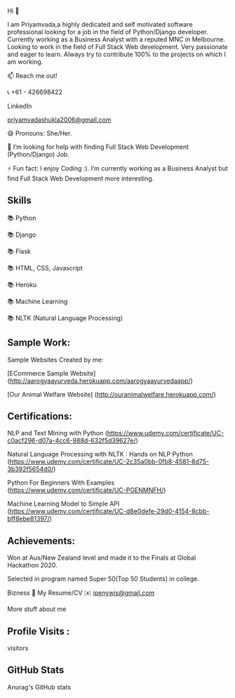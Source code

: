 Hi 👋

I am Priyamvada,a highly dedicated and self motivated software professional looking for a job in the field of Python/Django developer. Currently working as a Business Analyst with a reputed MNC in Melbourne. Looking to work in the field of Full Stack Web development. Very passionate and eager to learn. Always try to contribute 100% to the projects on which I am working.

📫 Reach me out!

:telephone_receiver: +61 - 426698422

LinkedIn

priyamvadashukla2006@gmail.com

😄 Pronouns: She/Her.

🤔 I’m looking for help with finding Full Stack Web Development (Python/Django) Job.

⚡ Fun fact: I enjoy Coding :). I’m currently working as a Business Analyst but find Full Stack Web Development more interesting.

## Skills

:books: Python

:books: Django

:books: Flask

:books: HTML, CSS, Javascript

:books: Heroku

:books: Machine Learning

:books: NLTK (Natural Language Processing)

## Sample Work:

Sample Websites Created by me:

[ECommerce Sample Website] (http://aarogyaayurveda.herokuapp.com/aarogyaayurvedaapp/)

[Our Animal Welfare Website] (http://ouranimalwelfare.herokuapp.com/)

## Certifications:

NLP and Text Mining with Python (https://www.udemy.com/certificate/UC-c0acf296-d07a-4cc6-988d-632f5d39627e/)

Natural Language Processing with NLTK : Hands on NLP Python (https://www.udemy.com/certificate/UC-2c35a0bb-0fb8-4581-8d75-3b392f5654d0/)

Python For Beginners With Examples (https://www.udemy.com/certificate/UC-PGENMNFH/)

Machine Learning Model to Simple API (https://www.udemy.com/certificate/UC-d8e0defe-29d0-4154-8cbb-bff8ebe81397/)

## Achievements:

Won at Aus/New Zealand level and made it to the Finals at Global Hackathon 2020.

Selected in program named Super 50(Top 50 Students) in college.

Bizness 📎 My Resume/CV ✉️ ipenywis@gmail.com

More stuff about me

## Profile Visits :

visitors

## GitHub Stats

Anurag's GitHub stats
